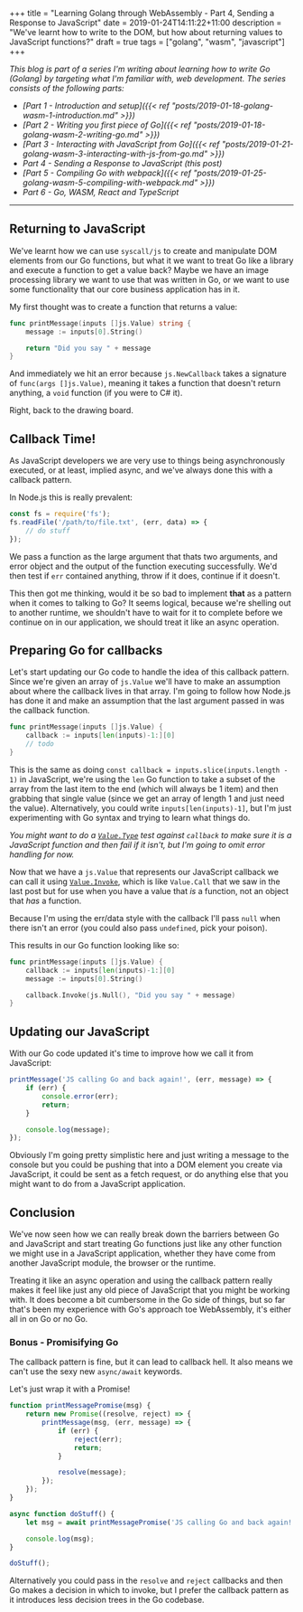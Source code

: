 +++
title = "Learning Golang through WebAssembly - Part 4, Sending a Response to JavaScript"
date = 2019-01-24T14:11:22+11:00
description = "We've learnt how to write to the DOM, but how about returning values to JavaScript functions?"
draft = true
tags = ["golang", "wasm", "javascript"]
+++

_This blog is part of a series I'm writing about learning how to write Go (Golang) by targeting what I'm familiar with, web development. The series consists of the following parts:_

* _[Part 1 - Introduction and setup]({{< ref "posts/2019-01-18-golang-wasm-1-introduction.md" >}})_
* _[Part 2 - Writing you first piece of Go]({{< ref "posts/2019-01-18-golang-wasm-2-writing-go.md" >}})_
* _[Part 3 - Interacting with JavaScript from Go]({{< ref "posts/2019-01-21-golang-wasm-3-interacting-with-js-from-go.md" >}})_
* _Part 4 - Sending a Response to JavaScript (this post)_
* _[Part 5 - Compiling Go with webpack]({{< ref "posts/2019-01-25-golang-wasm-5-compiling-with-webpack.md" >}})_
* _Part 6 - Go, WASM, React and TypeScript_

***

## Returning to JavaScript

We've learnt how we can use `syscall/js` to create and manipulate DOM elements from our Go functions, but what it we want to treat Go like a library and execute a function to get a value back? Maybe we have an image processing library we want to use that was written in Go, or we want to use some functionality that our core business application has in it.

My first thought was to create a function that returns a value:

```go
func printMessage(inputs []js.Value) string {
    message := inputs[0].String()

    return "Did you say " + message
}
```

And immediately we hit an error because `js.NewCallback` takes a signature of `func(args []js.Value)`, meaning it takes a function that doesn't return anything, a `void` function (if you were to C# it).

Right, back to the drawing board.

## Callback Time!

As JavaScript developers we are very use to things being asynchronously executed, or at least, implied async, and we've always done this with a callback pattern.

In Node.js this is really prevalent:

```js
const fs = require('fs');
fs.readFile('/path/to/file.txt', (err, data) => {
    // do stuff
});
```

We pass a function as the large argument that thats two arguments, and error object and the output of the function executing successfully. We'd then test if `err` contained anything, throw if it does, continue if it doesn't.

This then got me thinking, would it be so bad to implement **that** as a pattern when it comes to talking to Go? It seems logical, because we're shelling out to another runtime, we shouldn't have to wait for it to complete before we continue on in our application, we should treat it like an async operation.

## Preparing Go for callbacks

Let's start updating our Go code to handle the idea of this callback pattern. Since we're given an array of `js.Value` we'll have to make an assumption about where the callback lives in that array. I'm going to follow how Node.js has done it and make an assumption that the last argument passed in was the callback function.

```go
func printMessage(inputs []js.Value) {
    callback := inputs[len(inputs)-1:][0]
    // todo
}
```

This is the same as doing `const callback = inputs.slice(inputs.length - 1)` in JavaScript, we're using the `len` Go function to take a subset of the array from the last item to the end (which will always be 1 item) and then grabbing that single value (since we get an array of length 1 and just need the value). Alternatively, you could write `inputs[len(inputs)-1]`, but I'm just experimenting with Go syntax and trying to learn what things do.

_You might want to do a [`Value.Type`](https://godoc.org/syscall/js#Value.Type) test against `callback` to make sure it is a JavaScript function and then fail if it isn't, but I'm going to omit error handling for now._

Now that we have a `js.Value` that represents our JavaScript callback we can call it using [`Value.Invoke`](https://godoc.org/syscall/js#Value.Invoke), which is like `Value.Call` that we saw in the last post but for use when you have a value that _is_ a function, not an object that _has_ a function.

Because I'm using the err/data style with the callback I'll pass `null` when there isn't an error (you could also pass `undefined`, pick your poison).

This results in our Go function looking like so:

```go
func printMessage(inputs []js.Value) {
    callback := inputs[len(inputs)-1:][0]
    message := inputs[0].String()

    callback.Invoke(js.Null(), "Did you say " + message)
}
```

## Updating our JavaScript

With our Go code updated it's time to improve how we call it from JavaScript:

```js
printMessage('JS calling Go and back again!', (err, message) => {
    if (err) {
        console.error(err);
        return;
    }

    console.log(message);
});
```

Obviously I'm going pretty simplistic here and just writing a message to the console but you could be pushing that into a DOM element you create via JavaScript, it could be sent as a fetch request, or do anything else that you might want to do from a JavaScript application.

## Conclusion

We've now seen how we can really break down the barriers between Go and JavaScript and start treating Go functions just like any other function we might use in a JavaScript application, whether they have come from another JavaScript module, the browser or the runtime.

Treating it like an async operation and using the callback pattern really makes it feel like just any old piece of JavaScript that you might be working with. It does become a bit cumbersome in the Go side of things, but so far that's been my experience with Go's approach toe WebAssembly, it's either all in on Go or no Go.

### Bonus - Promisifying Go

The callback pattern is fine, but it can lead to callback hell. It also means we can't use the sexy new `async/await` keywords.

Let's just wrap it with a Promise!

```js
function printMessagePromise(msg) {
    return new Promise((resolve, reject) => {
        printMessage(msg, (err, message) => {
            if (err) {
                reject(err);
                return;
            }

            resolve(message);
        });
    });
}

async function doStuff() {
    let msg = await printMessagePromise('JS calling Go and back again!');

    console.log(msg);
}

doStuff();
```

Alternatively you could pass in the `resolve` and `reject` callbacks and then Go makes a decision in which to invoke, but I prefer the callback pattern as it introduces less decision trees in the Go codebase.